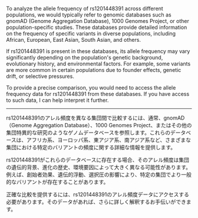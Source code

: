 To analyze the allele frequency of rs1201448391 across different populations, we would typically refer to genomic databases such as gnomAD (Genome Aggregation Database), 1000 Genomes Project, or other population-specific studies. These databases provide detailed information on the frequency of specific variants in diverse populations, including African, European, East Asian, South Asian, and others.

If rs1201448391 is present in these databases, its allele frequency may vary significantly depending on the population's genetic background, evolutionary history, and environmental factors. For example, some variants are more common in certain populations due to founder effects, genetic drift, or selective pressures.

To provide a precise comparison, you would need to access the allele frequency data for rs1201448391 from these databases. If you have access to such data, I can help interpret it further.

---

rs1201448391のアレル頻度を異なる集団間で比較するには、通常、gnomAD（Genome Aggregation Database）、1000 Genomes Project、またはその他の集団特異的な研究のようなゲノムデータベースを参照します。これらのデータベースは、アフリカ系、ヨーロッパ系、東アジア系、南アジア系など、さまざまな集団における特定のバリアントの頻度に関する詳細な情報を提供します。

rs1201448391がこれらのデータベースに存在する場合、そのアレル頻度は集団の遺伝的背景、進化の歴史、環境要因によって大きく異なる可能性があります。例えば、創始者効果、遺伝的浮動、選択圧の影響により、特定の集団でより一般的なバリアントが存在することがあります。

正確な比較を提供するには、rs1201448391のアレル頻度データにアクセスする必要があります。そのデータがあれば、さらに詳しく解釈するお手伝いができます。